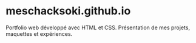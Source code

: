 # meschacksoki.github.io
Portfolio web développé avec HTML et CSS. Présentation de mes projets, maquettes et expériences.
